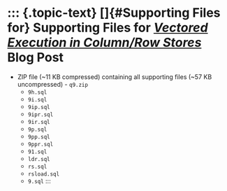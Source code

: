 ::: {.topic-text}
[]{#Supporting Files for} Supporting Files for *[Vectored Execution in Column/Row Stores](http://www.openlinksw.com/weblog/oerling/?id=1860)* Blog Post
=======================================================================================================================================================

-   ZIP file (\~11 KB compressed) containing all supporting files (\~57
    KB uncompressed) - `q9.zip`
    -   `9h.sql`
    -   `9i.sql`
    -   `9ip.sql`
    -   `9ipr.sql`
    -   `9ir.sql`
    -   `9p.sql`
    -   `9pp.sql`
    -   `9ppr.sql`
    -   `91.sql`
    -   `ldr.sql`
    -   `rs.sql`
    -   `rsload.sql`
    -   `9.sql`
:::
